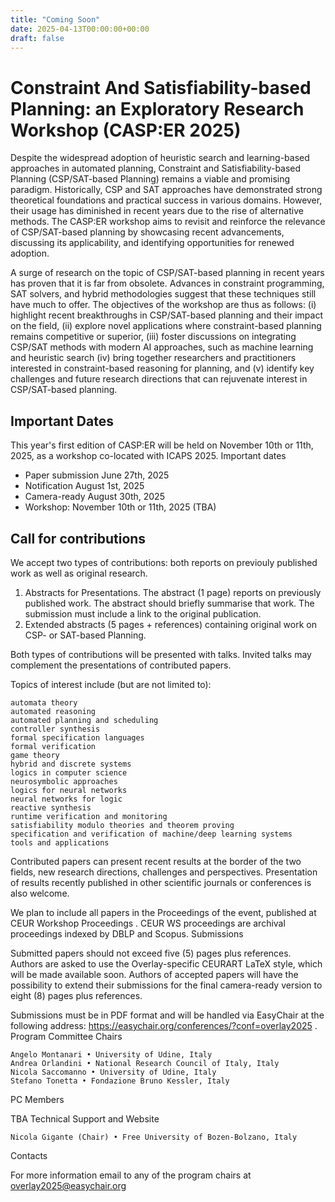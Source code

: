 ```yaml
---
title: "Coming Soon"
date: 2025-04-13T00:00:00+00:00
draft: false
---
```



# Constraint And Satisfiability-based Planning: an Exploratory Research Workshop (CASP:ER 2025)

Despite the widespread adoption of heuristic search and learning-based approaches in automated planning, Constraint and Satisfiability-based Planning (CSP/SAT-based Planning) remains a viable and promising paradigm. Historically, CSP and SAT approaches have demonstrated strong theoretical foundations and practical success in various domains. However, their usage has diminished in recent years due to the rise of alternative methods. The CASP:ER workshop aims to revisit and reinforce the relevance of CSP/SAT-based planning by showcasing recent advancements, discussing its applicability, and identifying opportunities for renewed adoption.

A surge of research on the topic of CSP/SAT-based planning in recent years has proven that it is far from obsolete. Advances in constraint programming, SAT solvers, and hybrid methodologies suggest that these techniques still have much to offer.
The objectives of the workshop are thus as follows: (i) highlight recent breakthroughs in CSP/SAT-based planning and their impact on the field, (ii) explore novel applications where constraint-based planning remains competitive or superior, (iii) foster discussions on integrating CSP/SAT methods with modern AI approaches, such as machine learning and heuristic search (iv) bring together researchers and practitioners interested in constraint-based reasoning for planning, and (v) identify key challenges and future research directions that can rejuvenate interest in CSP/SAT-based planning.



## Important Dates
This year's first edition of CASP:ER will be held on November 10th or 11th, 2025, as a workshop co-located with ICAPS 2025.
Important dates
 - Paper submission June 27th, 2025
 - Notification    	August 1st, 2025
 - Camera-ready    	August 30th, 2025
 - Workshop: November 10th or 11th, 2025 (TBA)

## Call for contributions

We accept two types of contributions: both reports on previouly published work as well as original research.

1. Abstracts for Presentations. The abstract (1 page) reports on previously published work. The abstract should briefly summarise that work. The submission must include a link to the original publication.
2. Extended abstracts  (5 pages + references) containing original work on CSP- or SAT-based Planning.

Both types of contributions will be presented with talks. Invited talks may complement the presentations of contributed papers.

Topics of interest include (but are not limited to):

    automata theory
    automated reasoning
    automated planning and scheduling
    controller synthesis
    formal specification languages
    formal verification
    game theory
    hybrid and discrete systems
    logics in computer science
    neurosymbolic approaches
    logics for neural networks
    neural networks for logic
    reactive synthesis
    runtime verification and monitoring
    satisfiability modulo theories and theorem proving
    specification and verification of machine/deep learning systems
    tools and applications

Contributed papers can present recent results at the border of the two fields, new research directions, challenges and perspectives. Presentation of results recently published in other scientific journals or conferences is also welcome.

We plan to include all papers in the Proceedings of the event, published at CEUR Workshop Proceedings . CEUR WS proceedings are archival proceedings indexed by DBLP and Scopus.
Submissions

Submitted papers should not exceed five (5) pages plus references. Authors are asked to use the Overlay-specific CEURART LaTeX style, which will be made available soon. Authors of accepted papers will have the possibility to extend their submissions for the final camera-ready version to eight (8) pages plus references.

Submissions must be in PDF format and will be handled via EasyChair at the following address: https://easychair.org/conferences/?conf=overlay2025 .
Program Committee
Chairs

    Angelo Montanari • University of Udine, Italy
    Andrea Orlandini • National Research Council of Italy, Italy
    Nicola Saccomanno • University of Udine, Italy
    Stefano Tonetta • Fondazione Bruno Kessler, Italy

PC Members

TBA
Technical Support and Website

    Nicola Gigante (Chair) • Free University of Bozen-Bolzano, Italy

Contacts

For more information email to any of the program chairs at overlay2025@easychair.org
